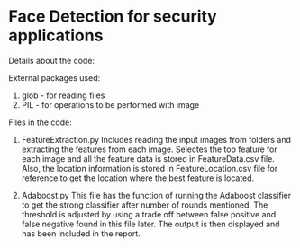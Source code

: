 # Face Detection for security applications

Details about the code:

External packages used:
1. glob  -  for reading files
2. PIL  -  for operations to be performed with image

Files in the code:
1. FeatureExtraction.py 
Includes reading the input images from folders and extracting the features 
from each image. Selectes the top feature for each image and all the feature data is stored in
FeatureData.csv file.
Also, the location information is stored in FeatureLocation.csv file for reference to get
the location where the best feature is located.

2. Adaboost.py
This file has the function of running the Adaboost classifier to get the strong classifier after number of 
rounds mentioned. The threshold is adjusted by using a trade off between false positive and false negative found 
in this file later. The output is then displayed and has been included in the report.
